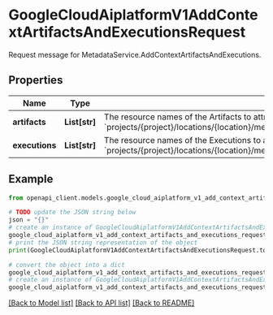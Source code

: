 # GoogleCloudAiplatformV1AddContextArtifactsAndExecutionsRequest

Request message for MetadataService.AddContextArtifactsAndExecutions.

## Properties

Name | Type | Description | Notes
------------ | ------------- | ------------- | -------------
**artifacts** | **List[str]** | The resource names of the Artifacts to attribute to the Context. Format: &#x60;projects/{project}/locations/{location}/metadataStores/{metadatastore}/artifacts/{artifact}&#x60; | [optional] 
**executions** | **List[str]** | The resource names of the Executions to associate with the Context. Format: &#x60;projects/{project}/locations/{location}/metadataStores/{metadatastore}/executions/{execution}&#x60; | [optional] 

## Example

```python
from openapi_client.models.google_cloud_aiplatform_v1_add_context_artifacts_and_executions_request import GoogleCloudAiplatformV1AddContextArtifactsAndExecutionsRequest

# TODO update the JSON string below
json = "{}"
# create an instance of GoogleCloudAiplatformV1AddContextArtifactsAndExecutionsRequest from a JSON string
google_cloud_aiplatform_v1_add_context_artifacts_and_executions_request_instance = GoogleCloudAiplatformV1AddContextArtifactsAndExecutionsRequest.from_json(json)
# print the JSON string representation of the object
print(GoogleCloudAiplatformV1AddContextArtifactsAndExecutionsRequest.to_json())

# convert the object into a dict
google_cloud_aiplatform_v1_add_context_artifacts_and_executions_request_dict = google_cloud_aiplatform_v1_add_context_artifacts_and_executions_request_instance.to_dict()
# create an instance of GoogleCloudAiplatformV1AddContextArtifactsAndExecutionsRequest from a dict
google_cloud_aiplatform_v1_add_context_artifacts_and_executions_request_from_dict = GoogleCloudAiplatformV1AddContextArtifactsAndExecutionsRequest.from_dict(google_cloud_aiplatform_v1_add_context_artifacts_and_executions_request_dict)
```
[[Back to Model list]](../README.md#documentation-for-models) [[Back to API list]](../README.md#documentation-for-api-endpoints) [[Back to README]](../README.md)


